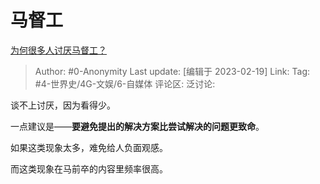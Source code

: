 # 马督工
[为何很多人讨厌马督工？](https://www.zhihu.com/question/548923462/answer/2900181067)

> Author: #0-Anonymity
> Last update: [编辑于 2023-02-19]
> Link:
> Tag: #4-世界史/4G-文娱/6-自媒体
> 评论区:
> 泛讨论:

谈不上讨厌，因为看得少。

一点建议是——**要避免提出的解决方案比尝试解决的问题更致命**。

如果这类现象太多，难免给人负面观感。

而这类现象在马前卒的内容里频率很高。
